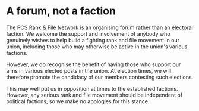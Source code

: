 # A forum, not a faction

The PCS Rank & File Network is an organising forum rather than an electoral faction. We welcome the support and involvement of anybody who genuinely wishes to help build a fighting rank and file movement in our union, including those who may otherwise be active in the union's various factions.

However, we do recognise the benefit of having those who support our aims in various elected posts in the union. At election times, we will therefore promote the candidacy of our members contesting such elections.

This may well put us in opposition at times to the established factions. However, any serious rank and file movement should be independent of political factions, so we make no apologies for this stance.
